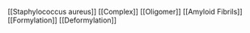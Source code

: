 [[Staphylococcus aureus]]
[[Complex]]
[[Oligomer]]
[[Amyloid Fibrils]]
[[Formylation]]
[[Deformylation]]
